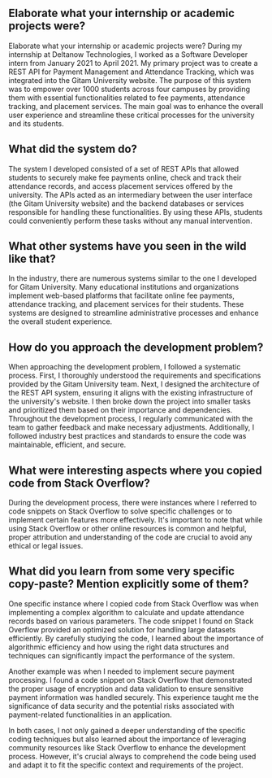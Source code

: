 ## Elaborate what your internship or academic projects were?

Elaborate what your internship or academic projects were?
During my internship at Deltanow Technologies, I worked as a Software Developer intern from January 2021 to April 2021.
My primary project was to create a REST API for Payment Management and Attendance Tracking,
which was integrated into the Gitam University website. The purpose of this system was to empower
over 1000 students across four campuses by providing them with essential functionalities related to fee payments,
attendance tracking, and placement services. The main goal was to enhance the overall user experience and streamline
these critical processes for the university and its students.

## What did the system do?

The system I developed consisted of a set of REST APIs that allowed students to securely make fee payments online,
check and track their attendance records, and access placement services offered by the university.
The APIs acted as an intermediary between the user interface (the Gitam University website) and the backend
databases or services responsible for handling these functionalities.
By using these APIs, students could conveniently perform these tasks without any manual intervention.

## What other systems have you seen in the wild like that?

In the industry, there are numerous systems similar to the one I developed for Gitam University.
Many educational institutions and organizations implement web-based platforms that facilitate online fee payments,
attendance tracking, and placement services for their students. These systems are designed to streamline
administrative processes and enhance the overall student experience.

## How do you approach the development problem?

When approaching the development problem, I followed a systematic process. First, I thoroughly understood the requirements
and specifications provided by the Gitam University team. Next, I designed the architecture of the REST API system,
ensuring it aligns with the existing infrastructure of the university's website. I then broke down the project into
smaller tasks and prioritized them based on their importance and dependencies. Throughout the development process,
I regularly communicated with the team to gather feedback and make necessary adjustments. Additionally,
I followed industry best practices and standards to ensure the code was maintainable, efficient, and secure.

## What were interesting aspects where you copied code from Stack Overflow?

During the development process, there were instances where I referred to code snippets on Stack Overflow to solve specific challenges
or to implement certain features more effectively. It's important to note that while using Stack Overflow or other online resources is common and helpful,
proper attribution and understanding of the code are crucial to avoid any ethical or legal issues.

## What did you learn from some very specific copy-paste? Mention explicitly some of them?

One specific instance where I copied code from Stack Overflow was when implementing a complex algorithm to calculate and update attendance records
based on various parameters. The code snippet I found on Stack Overflow provided an optimized solution for handling large datasets efficiently.
By carefully studying the code, I learned about the importance of algorithmic efficiency and how using the right data structures and techniques
can significantly impact the performance of the system.

Another example was when I needed to implement secure payment processing. I found a code snippet on Stack Overflow that demonstrated the proper
usage of encryption and data validation to ensure sensitive payment information was handled securely. This experience taught me the significance
of data security and the potential risks associated with payment-related functionalities in an application.

In both cases, I not only gained a deeper understanding of the specific coding techniques but also learned about the importance of leveraging community
resources like Stack Overflow to enhance the development process. However, it's crucial always to comprehend the code being used and adapt it to fit the
specific context and requirements of the project.

